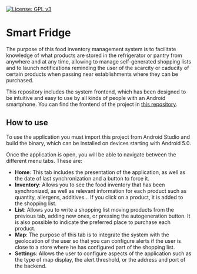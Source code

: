 [![License: GPL v3](https://img.shields.io/badge/License-GPLv3-blue.svg)](https://www.gnu.org/licenses/gpl-3.0)

# Smart Fridge

The purpose of this food inventory management system is to facilitate knowledge of what products are stored in the refrigerator or pantry from anywhere and at any time, allowing to manage self-generated shopping lists and to launch notifications reminding the user of the scarcity or caducity of certain products when passing near establishments where they can be purchased.

This repository includes the system frontend, which has been designed to be intuitive and easy to use by all kinds of people with an Android smartphone. You can find the frontend of the project in [this repository](https://github.com/crolopez/smart-fridge).

## How to use

To use the application you must import this project from Android Studio and build the binary, which can be installed on devices starting with Android 5.0.

Once the application is open, you will be able to navigate between the different menu tabs. These are:

- **Home**: This tab includes the presentation of the application, as well as the date of last synchronization and a button to force it.
- **Inventory**: Allows you to see the food inventory that has been synchronized, as well as relevant information for each product such as quantity, allergens, additives... If you click on a product, it is added to the shopping list.
- **List**: Allows you to write a shopping list moving products from the previous tab, adding new ones, or pressing the autogeneration button. It is also possible to indicate the preferred place to purchase each product.
- **Map**: The purpose of this tab is to integrate the system with the geolocation of the user so that you can configure alerts if the user is close to a store where he has configured part of the shopping list.
- **Settings**: Allows the user to configure aspects of the application such as the type of map display, the alert threshold, or the address and port of the backend.

